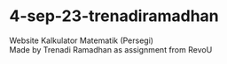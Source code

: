 # 4-sep-23-trenadiramadhan
Website Kalkulator Matematik (Persegi)<br>
Made by Trenadi Ramadhan as assignment from RevoU
